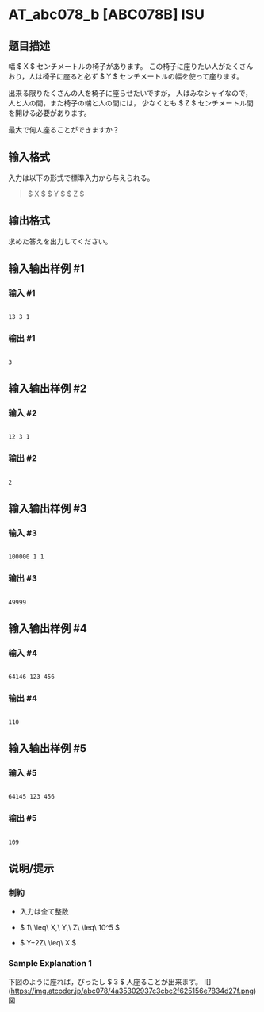 # AT_abc078_b [ABC078B] ISU

## 题目描述

[problemUrl]: https://atcoder.jp/contests/abc078/tasks/abc078_b

幅 $ X $ センチメートルの椅子があります。 この椅子に座りたい人がたくさんおり，人は椅子に座ると必ず $ Y $ センチメートルの幅を使って座ります。

出来る限りたくさんの人を椅子に座らせたいですが， 人はみなシャイなので，人と人の間，また椅子の端と人の間には， 少なくとも $ Z $ センチメートル間を開ける必要があります。

最大で何人座ることができますか？

## 输入格式

入力は以下の形式で標準入力から与えられる。

> $ X $ $ Y $ $ Z $

## 输出格式

求めた答えを出力してください。

## 输入输出样例 #1

### 输入 #1

```
13 3 1
```

### 输出 #1

```
3
```

## 输入输出样例 #2

### 输入 #2

```
12 3 1
```

### 输出 #2

```
2
```

## 输入输出样例 #3

### 输入 #3

```
100000 1 1
```

### 输出 #3

```
49999
```

## 输入输出样例 #4

### 输入 #4

```
64146 123 456
```

### 输出 #4

```
110
```

## 输入输出样例 #5

### 输入 #5

```
64145 123 456
```

### 输出 #5

```
109
```

## 说明/提示

### 制約

- 入力は全て整数
- $ 1\ \leq\ X,\ Y,\ Z\ \leq\ 10^5 $
- $ Y+2Z\ \leq\ X $

### Sample Explanation 1

下図のように座れば，ぴったし $ 3 $ 人座ることが出来ます。 !\[\](https://img.atcoder.jp/abc078/4a35302937c3cbc2f625156e7834d27f.png)図